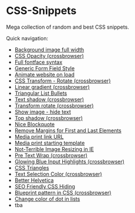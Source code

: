 # CSS-Snippets
Mega collection of random and best CSS snippets.

Quick navigation:
- [Background image full width](https://github.com/Buda9/CSS-Snippets/blob/master/Background%20image%20full%20width/bg%20img%20full%20width.css)
- [CSS Opacity (crossbrowser)](https://github.com/Buda9/CSS-Snippets/tree/master/CSS%20Opacity%20(crossbrowser))
- [Full fontface syntax](https://github.com/Buda9/CSS-Snippets/tree/master/Full%20fontface%20syntax)
- [Generic Form Field Style](https://github.com/Buda9/CSS-Snippets/tree/master/Generic%20Form%20Field%20Style)
- [Animate website on load](https://github.com/Buda9/CSS-Snippets/blob/master/Animate%20website%20on%20load/animate%20website%20on%20load.css)
- [CSS Transform - Rotate (crossbrowser)](https://github.com/Buda9/CSS-Snippets/blob/master/CSS%20Transform%20-%20Rotate%20(crossbrowser)/transform_rotate.css)
- [Linear gradient (crossbrowser)](https://github.com/Buda9/CSS-Snippets/blob/master/Linear%20gradient%20(crossbrowser)/linear_gradient.css)
- [Triangular List Bullets](https://github.com/Buda9/CSS-Snippets/blob/master/Triangular%20List%20Bullets/triangular_list_bullets.css)
- [Text shadow (crossbrowser)](https://github.com/Buda9/CSS-Snippets/blob/master/Text%20shadow%20(crossbrowser)/text_shadow.css)
- [Transform rotate (crossbrowser)](https://github.com/Buda9/CSS-Snippets/blob/master/Transform%20rotate%20(crossbrowser)/transform_rotate.css)
- [Show image - hide text](https://github.com/Buda9/CSS-Snippets/blob/master/Show%20image%20-%20hide%20text/Image%20replacement.css)
- [Top shadow (crossbrowser)](https://github.com/Buda9/CSS-Snippets/blob/master/Top%20shadow%20(crossbrowser)/top_shadow.css)
- [Nice Blockquote](https://github.com/Buda9/CSS-Snippets/blob/master/Nice%20Blockquote/nice_blockquote.css)
- [Remove Margins for First and Last Elements](https://github.com/Buda9/CSS-Snippets/blob/master/Remove%20Margins%20for%20First%20and%20Last%20Elements/remove%20margins.css)
- [Media print link URL](https://github.com/Buda9/CSS-Snippets/blob/master/Media%20print%20link%20URL/print.css)
- [Media print starting template](https://github.com/Buda9/CSS-Snippets/blob/master/Media%20print%20starting%20template/media%20print.css)
- [Not-Terrible Image Resizing in IE](https://github.com/Buda9/CSS-Snippets/blob/master/Not-Terrible%20Image%20Resizing%20in%20IE/image%20resizing%20ie.css)
- [Pre Text Wrap (crossbrowser)](https://github.com/Buda9/CSS-Snippets/blob/master/Pre%20Text%20Wrap%20(crossbrowser)/pre_text_wrap.css)
- [Glowing Blue Input Highlights (crossbrowser)](https://github.com/Buda9/CSS-Snippets/blob/master/Glowing%20Blue%20Input%20Highlights%20(crossbrowser)/glowing_input.css)
- [CSS Triangles](https://github.com/Buda9/CSS-Snippets/blob/master/CSS%20Triangles/css_triangles.css)
- [Text Selection Color (crossbrowser)](https://github.com/Buda9/CSS-Snippets/blob/master/Text%20Selection%20Color%20(crossbrowser)/text_selection_color.css)
- [Better Helvetica](https://github.com/Buda9/CSS-Snippets/blob/master/Better%20Helvetica/Better_Helvetica.css)
- [SEO Friendly CSS Hiding](https://github.com/Buda9/CSS-Snippets/blob/master/SEO%20Friendly%20CSS%20Hiding/css_hiding.css)
- [Blueprint pattern in CSS (crossbrowser)](https://github.com/Buda9/CSS-Snippets/blob/master/Blueprint%20pattern%20in%20CSS%20(crossbrowser)/blueprint-pattern.css)
- [Change color of dot in lists](https://github.com/Buda9/CSS-Snippets/blob/master/Change%20color%20of%20dot%20in%20lists/dot_color.css)
- tba
